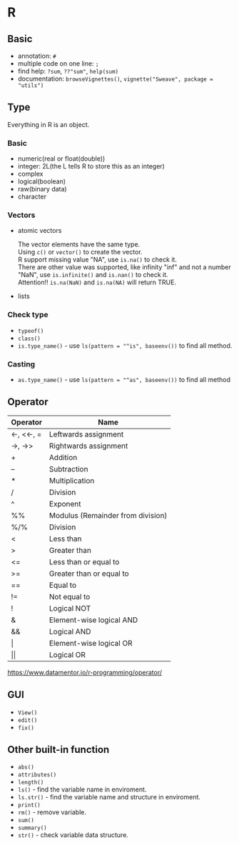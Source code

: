 # R

## Basic

* annotation: `#`
* multiple code on one line: `;`
* find help: `?sum`, `??"sum"`, `help(sum)`
* documentation: `browseVignettes()`, `vignette("Sweave", package = "utils")`

## Type

Everything in R is an object.

### Basic

* numeric(real or float(double))
* integer: 2L(the L tells R to store this as an integer)
* complex
* logical(boolean)
* raw(binary data)
* character

### Vectors

* atomic vectors

    The vector elements have the same type.\
    Using `c()` or `vector()` to create the vector.\
    R support missing value "NA", use `is.na()` to check it.\
    There are other value was supported, like infinity "inf" and not a number "NaN", use `is.infinite()` and `is.nan()` to check it.\
    Attention!! `is.na(NaN)` and `is.na(NA)` will return TRUE.

* lists

### Check type

* `typeof()`
* `class()`
* `is.type_name()` - use `ls(pattern = "^is", baseenv())` to find all method.

### Casting

* `as.type_name()` - use `ls(pattern = "^as", baseenv())` to find all method

## Operator

Operator | Name |
--|--|
<-, <<-, = | Leftwards assignment |
->, ->> | Rightwards assignment |
\+ | Addition |
– | Subtraction |
\* | Multiplication |
/ | Division |
^ | Exponent |
%% | Modulus (Remainder from division) |
%/% | Division |
< | Less than |
\> | Greater than |
<= | Less than or equal to |
\>= | Greater than or equal to |
== | Equal to |
!= | Not equal to |
! | Logical NOT |
& | Element-wise logical AND |
&& | Logical AND |
\| | Element-wise logical OR |
\|\| | Logical OR |

https://www.datamentor.io/r-programming/operator/

## GUI

* `View()`
* `edit()`
* `fix()`

## Other built-in function

* `abs()`
* `attributes()`
* `length()`
* `ls()` - find the variable name in enviroment.
* `ls.str()` - find the variable name and structure in enviroment.
* `print()`
* `rm()` - remove variable.
* `sum()`
* `summary()`
* `str()` - check variable data structure.